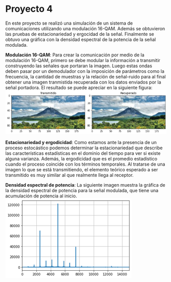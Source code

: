 # Proyecto 4
En este proyecto se realizó una simulación de un sistema de comunicaciones utilizando una modulación 16-QAM.
Además se obtuvieron las pruebas de estacionariedad y ergocidad de la señal. Finalmente se obtuvo una gráfica con la densidad espectral de la potencia de la señal modulada.

**Modulación 16-QAM**:
Para crear la comunicación por medio de la modulación 16-QAM, primero se debe modular la información a transmitir construyendo las señales que portaran la imagen. Luego estas ondas deben pasar por un demodulador con la imposición de parámetros como la frecuencia, la cantidad de muestras y la relación de señal-ruido para al final obtener una imagen tranmistida recuperada con los datos enviados por la señal portadora. El resultado se puede apreciar en la siguiente figura:
![Comunicación con modulación 16-QAM](pics/descarga.png)

**Estacionariedad y ergodicidad**:
Como estamos ante la presencia de un proceso estocástico podemos determinar la estacionariedad que describe las características estadísticas en el dominio del tiempo para ver si existe alguna varianza. Además, la ergodicidad que es el promedio estadístico cuando el proceso coincide con los términos temporales. Al tratarse de una imagen lo que se está transmitiendo, el elemento teórico esperado a ser transmitido es muy similar al que realmente llega al receptor.

**Densidad espectral de potencia**:
La siguiente imagen muestra la gráfica de la densidad espectral de potencia para la señal modulada, que tiene una acumulación de potencia al inicio.
![Comunicación con modulación 16-QAM](pics/grafica.png)



